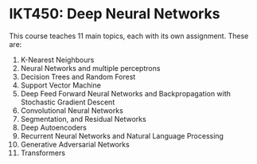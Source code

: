 # IKT450: Deep Neural Networks
This course teaches 11 main topics, each with its own assignment. These are:
1. K-Nearest Neighbours
2. Neural Networks and multiple perceptrons
3. Decision Trees and Random Forest
4. Support Vector Machine
5. Deep Feed Forward Neural Networks and Backpropagation with Stochastic Gradient Descent
6. Convolutional Neural Networks
7. Segmentation, and Residual Networks
8. Deep Autoencoders
9. Recurrent Neural Networks and Natural Language Processing
10. Generative Adversarial Networks
11. Transformers
